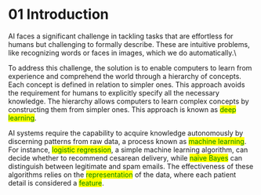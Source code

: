 # 01 Introduction

AI faces a significant challenge in tackling tasks that are effortless for humans but challenging to formally describe. These are intuitive problems, like recognizing words or faces in images, which we do automatically.\


To address this challenge, the solution is to enable computers to learn from experience and comprehend the world through a hierarchy of concepts. Each concept is defined in relation to simpler ones. This approach avoids the requirement for humans to explicitly specify all the necessary knowledge. The hierarchy allows computers to learn complex concepts by constructing them from simpler ones. This approach is known as <mark style="color:green;">deep learning</mark>.

AI systems require the capability to acquire knowledge autonomously by discerning patterns from raw data, a process known as <mark style="color:green;">machine learning</mark>. For instance, <mark style="color:green;">logistic regression</mark>, a simple machine learning algorithm, can decide whether to recommend cesarean delivery, while <mark style="color:green;">naive Bayes</mark> can distinguish between legitimate and spam emails. The effectiveness of these algorithms relies on the <mark style="color:green;">representation</mark> of the data, where each patient detail is considered a <mark style="color:green;">feature</mark>.
